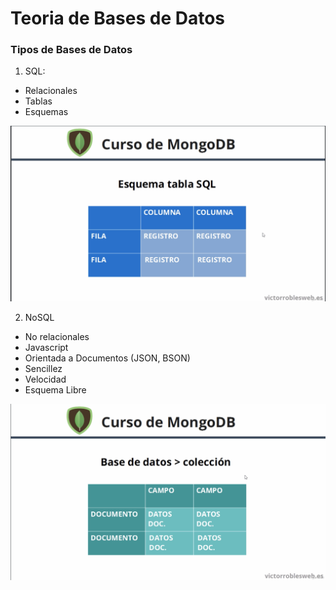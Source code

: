 # Teoria de Bases de Datos

### Tipos de Bases de Datos

1. SQL:
- Relacionales
- Tablas
- Esquemas

![SQL Example](./screenshots/sql.png "SQL")

2. NoSQL
- No relacionales
- Javascript
- Orientada a Documentos (JSON, BSON)
- Sencillez
- Velocidad
- Esquema Libre

![SQL Example](./screenshots/mongo.png "NOSQL")